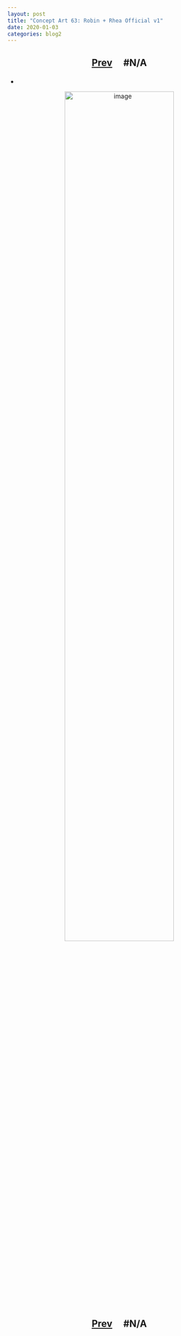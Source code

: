 ```yaml
---
layout: post
title: "Concept Art 63: Robin + Rhea Official v1"
date: 2020-01-03
categories: blog2
---
```


<h2>
  <p style="text-align:center;">
    <a href="/wingsofthechorus/archive/2020/01/01/conceptart62">Prev</a>
    &nbsp;&nbsp;&nbsp;
#N/A
  </p>
</h2>

-

<p style="text-align:center;">
  <img src="/wingsofthechorus/images/conceptart/ca63.png" width="70%" alt="image"/>
</p>

<h2>
  <p style="text-align:center;">
    <a href="/wingsofthechorus/archive/2020/01/01/conceptart62">Prev</a>
    &nbsp;&nbsp;&nbsp;
#N/A
  </p>
</h2>
